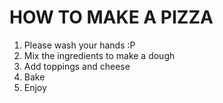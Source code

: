 # HOW TO MAKE A PIZZA
1. Please wash your hands :P
2. Mix the ingredients to make a dough
3. Add toppings and cheese
4. Bake
5. Enjoy